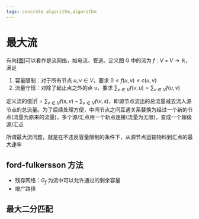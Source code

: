 ```yaml
---
tags: concrete algorithm,algorithm
---
```

# 最大流

有向[[图]]可以看作是流网络，如电流、管道。定义图 G 中的流为 $f: V \times V \rightarrow \mathbb{R}$，满足

1. 容量限制：对于所有节点 $u,v\in V$，要求 $0\le f(u,v)\le c(u,v)$
2. 流量守恒：对除了起止点之外的点 u，要求 $\sum_{v\in V}f(v,u)=\sum_{v\in V}f(u,v)$

定义流的值$|f|=\sum_{v\in V}f(s,v)-\sum_{v\in V}f(v,s)$，即源节点流出的总流量减去流入源节点的总流量。为了后续处理方便，中间节点之间互通关系替换为经过一个新的节点(流量为原来的流量)，多个源/汇点用一个新点连接(流量为无限)，变成一个超级源/汇点

所谓最大流问题，就是在不违反容量限制的条件下，从源节点运输物料到汇点的最大速率

## ford-fulkersson 方法

- 残存网络：$G_f$ 为流中可以允许通过的剩余容量
- 增广路径

## 最大二分匹配

[//begin]: # "Autogenerated link references for markdown compatibility"
[图]: ../data_structure/图.md "图"
[//end]: # "Autogenerated link references"
